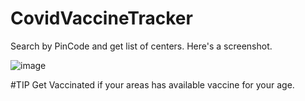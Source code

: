 # CovidVaccineTracker

Search by PinCode and get list of centers.
Here's a screenshot.

![image](https://user-images.githubusercontent.com/78557222/119661504-fcebc080-be4d-11eb-9f96-2064f10c63fc.png)

#TIP
Get Vaccinated if your areas has available vaccine for your age.
